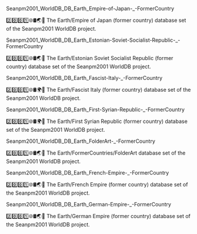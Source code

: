 
Seanpm2001_WorldDB_DB_Earth_Empire-of-Japan-_-FormerCountry

2️⃣️0️⃣️0️⃣️1️⃣️🌐️🛢️🌏️🏴️ The Earth/Empire of Japan (former country) database set of the Seanpm2001 WorldDB project.

Seanpm2001_WorldDB_DB_Earth_Estonian-Soviet-Socialist-Republic-_-FormerCountry

2️⃣️0️⃣️0️⃣️1️⃣️🌐️🛢️🌏️🏴️ The Earth/Estonian Soviet Socialist Republic (former country) database set of the Seanpm2001 WorldDB project.

Seanpm2001_WorldDB_DB_Earth_Fascist-Italy-_-FormerCountry

2️⃣️0️⃣️0️⃣️1️⃣️🌐️🛢️🌍️🏴️ The Earth/Fascist Italy (former country) database set of the Seanpm2001 WorldDB project.

Seanpm2001_WorldDB_DB_Earth_First-Syrian-Republic-_-FormerCountry

2️⃣️0️⃣️0️⃣️1️⃣️🌐️🛢️🌍️🏴️ The Earth/First Syrian Republic (former country) database set of the Seanpm2001 WorldDB project.

Seanpm2001_WorldDB_DB_Earth_FolderArt-_-FormerCountry

2️⃣️0️⃣️0️⃣️1️⃣️🌐️🛢️🌏️🏴️ The Earth/FormerCountries/FolderArt database set of the Seanpm2001 WorldDB project.

Seanpm2001_WorldDB_DB_Earth_French-Empire-_-FormerCountry

2️⃣️0️⃣️0️⃣️1️⃣️🌐️🛢️🌏️🏴️ The Earth/French Empire (former country) database set of the Seanpm2001 WorldDB project.

Seanpm2001_WorldDB_DB_Earth_German-Empire-_-FormerCountry

2️⃣️0️⃣️0️⃣️1️⃣️🌐️🛢️🌏️🏴️ The Earth/German Empire (former country) database set of the Seanpm2001 WorldDB project.

